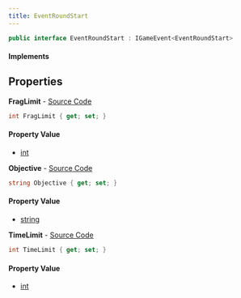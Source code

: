 ```yaml
---
title: EventRoundStart
---
```


```csharp
public interface EventRoundStart : IGameEvent<EventRoundStart>
```

#### Implements

## Properties

**FragLimit** - [Source Code](https://github.com/swiftly-solution/swiftlys2/blob/master/managed/src/SwiftlyS2.Generated/GameEvents/Interfaces/EventRoundStart.cs#L29)

```csharp
int FragLimit { get; set; }
```

#### Property Value

- [int](https://learn.microsoft.com/dotnet/api/system.int32)

**Objective** - [Source Code](https://github.com/swiftly-solution/swiftlys2/blob/master/managed/src/SwiftlyS2.Generated/GameEvents/Interfaces/EventRoundStart.cs#L36)

```csharp
string Objective { get; set; }
```

#### Property Value

- [string](https://learn.microsoft.com/dotnet/api/system.string)

**TimeLimit** - [Source Code](https://github.com/swiftly-solution/swiftlys2/blob/master/managed/src/SwiftlyS2.Generated/GameEvents/Interfaces/EventRoundStart.cs#L22)

```csharp
int TimeLimit { get; set; }
```

#### Property Value

- [int](https://learn.microsoft.com/dotnet/api/system.int32)

